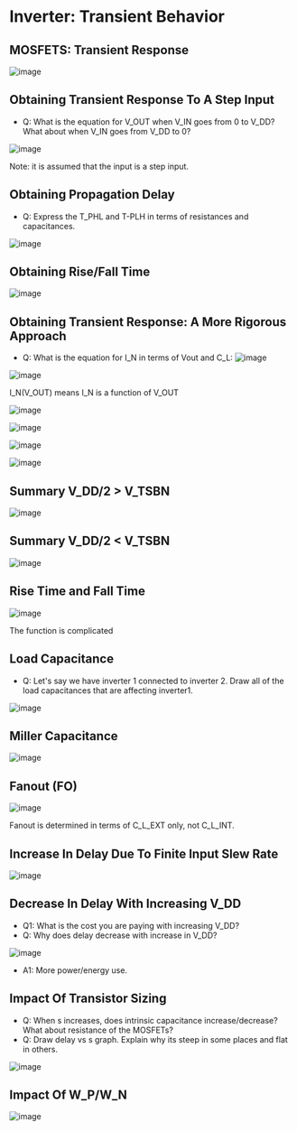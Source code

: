 # Inverter: Transient Behavior

## MOSFETS: Transient Response
![image](https://github.com/user-attachments/assets/7bab1bd1-29e8-48cf-82c2-d0c4d1a150c0)

## Obtaining Transient Response To A Step Input
- Q: What is the equation for V_OUT when V_IN goes from 0 to V_DD? What about when V_IN goes from V_DD to 0?
  
![image](https://github.com/user-attachments/assets/7a84f106-9a14-48cf-ab9a-1063565512a4)

Note: it is assumed that the input is a step input.

## Obtaining Propagation Delay
- Q: Express the T_PHL and T-PLH in terms of resistances and capacitances.
  
![image](https://github.com/user-attachments/assets/df9af155-7a5d-4060-b01f-b9a527a49e84)

## Obtaining Rise/Fall Time
![image](https://github.com/user-attachments/assets/39d239c8-d6c5-4c98-aec4-255a4fa9ae45)

## Obtaining Transient Response: A More Rigorous Approach
- Q: What is the equation for I_N in terms of Vout and C_L:
  ![image](https://github.com/user-attachments/assets/0fb3dd16-259f-4699-83c0-0a1355567e1d)

![image](https://github.com/user-attachments/assets/83769c9d-9297-4a8f-8d16-020e87baa97a)

I_N(V_OUT) means I_N is a function of V_OUT

![image](https://github.com/user-attachments/assets/5f4c0d6a-4ded-4530-bc73-fdcb3b884955)

![image](https://github.com/user-attachments/assets/c791c1a3-43ac-4183-b986-beffe81a45e0)

![image](https://github.com/user-attachments/assets/72461ada-0078-426d-8d74-c51cdfe8d212)

![image](https://github.com/user-attachments/assets/c4186bf5-28e4-4f2e-b219-8e1e39b60b7b)

## Summary V_DD/2 > V_TSBN
![image](https://github.com/user-attachments/assets/60bc3894-3cf2-40d6-a64e-e530cb9cd3ad)

## Summary V_DD/2 < V_TSBN
![image](https://github.com/user-attachments/assets/07e217d3-b9d5-43dc-842d-5687b2d887b6)

## Rise Time and Fall Time
![image](https://github.com/user-attachments/assets/57035930-bc57-40c6-af5c-7771aedfb2d3)

The function is complicated

## Load Capacitance
- Q: Let's say we have inverter 1 connected to inverter 2. Draw all of the load capacitances that are affecting inverter1.

![image](https://github.com/user-attachments/assets/360f8a14-daac-4c42-a424-11d77c226f44)

## Miller Capacitance
![image](https://github.com/user-attachments/assets/47e26e2f-a8b8-4aa5-b15b-1113741cdfca)

## Fanout (FO)
![image](https://github.com/user-attachments/assets/47ffaba8-1fda-4b26-ae1f-b9ec854b8137)

Fanout is determined in terms of C_L_EXT only, not C_L_INT.

## Increase In Delay Due To Finite Input Slew Rate
![image](https://github.com/user-attachments/assets/6d5f4ba9-cdc4-47e7-ab08-e4832b943f4a)

## Decrease In Delay With Increasing V_DD
- Q1: What is the cost you are paying with increasing V_DD?
- Q: Why does delay decrease with increase in V_DD?

![image](https://github.com/user-attachments/assets/d07ad95f-8329-42ef-937c-e858103223a7)

- A1: More power/energy use.

## Impact Of Transistor Sizing
- Q: When s increases, does intrinsic capacitance increase/decrease? What about resistance of the MOSFETs?
- Q: Draw delay vs s graph. Explain why its steep in some places and flat in others.

![image](https://github.com/user-attachments/assets/8139c2a1-d01e-47d6-ae96-bd0828e253c3)

## Impact Of W_P/W_N
![image](https://github.com/user-attachments/assets/fca622ac-b2f5-49e1-a799-179d6f9ed9c4)
